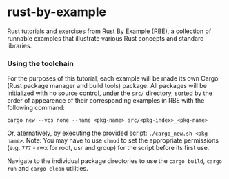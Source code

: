 # rust-by-example

Rust tutorials and exercises from [Rust By Example](https://doc.rust-lang.org/stable/rust-by-example/index.html) (RBE), a collection of runnable examples that illustrate various Rust concepts and standard libraries.

### Using the toolchain

For the purposes of this tutorial, each example will be made its own Cargo (Rust package manager and build tools) package. All packages will be initialized with no source control, under the `src/` directory, sorted by the order of appearence of their corresponding examples in RBE with the following command:

```cargo new --vcs none --name <pkg-name> src/<pkg-index>_<pkg-name>```

Or, aternatively, by executing the provided script: `./cargo_new.sh <pkg-name>`. Note: You may have to use `chmod` to set the appropriate permissions (e.g. `777` - rwx for root, usr and group) for the script before its first use.

Navigate to the individual package directories to use the `cargo build`, `cargo run` and `cargo clean` utilities.
